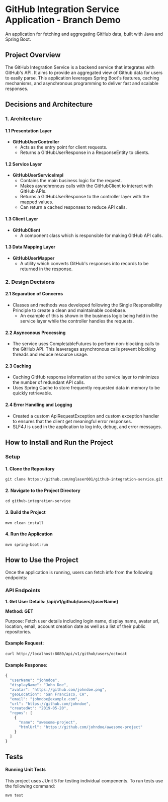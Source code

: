 # GitHub Integration Service Application - Branch Demo
An application for fetching and aggregating GitHub data, built with Java and Spring Boot.

## Project Overview
The GitHub Integration Service is a backend service that integrates with GitHub's API. It aims to provide an aggregated view of Github data for users to easily parse. This application leverages Spring Boot's features, caching mechanisms, and asynchronous programming to deliver fast and scalable responses.

## Decisions and Architecture
### 1. Architecture
#### 1.1 Presentation Layer
* **GitHubUserController**
  *  Acts as the entry point for client requests.
  *  Returns a GitHubUserResponse in a ResponseEntity to clients.

#### 1.2 Service Layer
* **GitHubUserServiceImpl**
  *  Contains the main business logic for the request.
  *  Makes asynchronous calls with the GitHubClient to interact with GitHub APIs.
  *  Returns a GitHubUserResponse to the controller layer with the mapped values.
  *  Can return a cached responses to reduce API calls.
  
#### 1.3 Client Layer
* **GitHubClient**
  * A component class which is responsible for making GitHub API calls.

#### 1.3 Data Mapping Layer
* **GitHubUserMapper**
  * A utility which converts GitHub's responses into records to be returned in the response.

### 2. Design Decisions
#### 2.1 Separation of Concerns
* Classes and methods was developed following the Single Responsibility Principle to create a clean and maintainable codebase.
  * An example of this is shown in the business logic being held in the service layer while the controller handles the requests.

#### 2.2 Asynconous Processing
* The service uses CompletableFutures to perform non-blocking calls to the GitHub API. This leaverages asynchronous calls prevent blocking threads and reduce resource usage.
  
#### 2.3 Caching
* Caching GitHub response information at the service layer to minimizes the number of redundant API calls.
* Uses Spring Cache to store frequently requested data in memory to be quickly retrievable.
  
#### 2.4 Error Handling and Logging
* Created a custom ApiRequestException and custom exception handler to ensures that the client get meaningful error responses.
* SLF4J is used in the application to log info, debug, and error messages.

## How to Install and Run the Project
### Setup
#### 1. Clone the Repository 
```
git clone https://github.com/mglaser001/github-integration-service.git
```
#### 2. Navigate to the Project Directory
```
cd github-integration-service
```
#### 3. Build the Project
```
mvn clean install
```
#### 4. Run the Application
```
mvn spring-boot:run
```

## How to Use the Project
Once the application is running, users can fetch info from the following endpoints:

### API Endpoints
**1. Get User Details: /api/v1/github/users/{userName}**

 **Method: GET**
 
  Purpose: Fetch user details including login name, display name, avatar url, location, email, account creation date as well as a list of their public repositories.

#### Example Request:
```
curl http://localhost:8080/api/v1/github/users/octocat
```

#### Example Response:
```js
{
  "userName": "johndoe",
  "displayName": "John Doe",
  "avatar": "https://github.com/johndoe.png",
  "geoLocation": "San Francisco, CA",
  "email": "johndoe@example.com",
  "url": "https://github.com/johndoe",
  "createdAt": "2019-05-20",
  "repos": [
    {
      "name": "awesome-project",
      "htmlUrl": "https://github.com/johndoe/awesome-project"
    }
  ]
}
```

## Tests
#### Running Unit Tests
This project uses JUnit 5 for testing individual compenents. To run tests use the following command:

```js
mvn test
```
